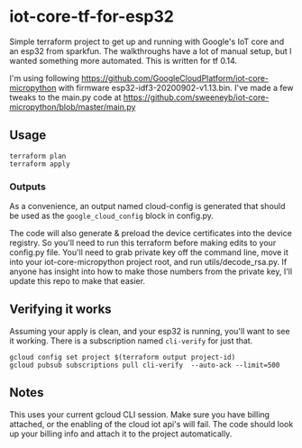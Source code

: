 # iot-core-tf-for-esp32

Simple terraform project to get up and running with Google's IoT core and an esp32 from sparkfun.  The walkthroughs have a lot of manual setup, but I wanted something more automated.  This is written for tf 0.14.  

I'm using following https://github.com/GoogleCloudPlatform/iot-core-micropython with firmware esp32-idf3-20200902-v1.13.bin.  I've made a few tweaks to the main.py code at https://github.com/sweeneyb/iot-core-micropython/blob/master/main.py

## Usage
```
terraform plan
terraform apply
```

### Outputs
As a convenience, an output named cloud-config is generated that should be used as the `google_cloud_config` block in config.py.

The code will also generate & preload the device certificates into the device registry.  So you'll need to run this terraform before making edits to your config.py file.  You'll need to grab private key off the command line, move it into your iot-core-micropython project root, and run utils/decode_rsa.py.  If anyone has insight into how to make those numbers from the private key, I'll update this repo to make that easier.

## Verifying it works
Assuming your apply is clean, and your esp32 is running, you'll want to see it working.  There is a subscription named `cli-verify` for just that.  

```
gcloud config set project $(terraform output project-id)
gcloud pubsub subscriptions pull cli-verify  --auto-ack --limit=500
```

## Notes
This uses your current gcloud CLI session.  Make sure you have billing attached, or the enabling of the cloud iot api's will fail.  The code should look up your billing info and attach it to the project automatically.
